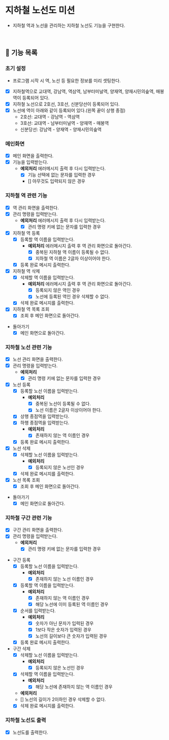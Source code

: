 # 지하철 노선도 미션
- 지하철 역과 노선을 관리하는 지하철 노선도 기능을 구현한다.

<br>

## 🚀 기능 목록

### 초기 설정 
- 프로그램 시작 시 역, 노선 등 필요한 정보를 미리 셋팅한다.
 - [x] 지하철역으로 교대역, 강남역, 역삼역, 남부터미널역, 양재역, 양재시민의숲역, 매봉역이 등록되어 있다.
 - [x] 지하철 노선으로 2호선, 3호선, 신분당선이 등록되어 있다. 
 - [x] 노선에 역이 아래와 같이 등록되어 있다.(왼쪽 끝이 상행 종점)
   - 2호선: 교대역 - 강남역 - 역삼역
   - 3호선: 교대역 - 남부터미널역 - 양재역 - 매봉역
   - 신분당선: 강남역 - 양재역 - 양재시민의숲역

### 메인화면
- [x] 메인 화면을 출력한다.
- [x] 기능을 입력받는다.
  - **예외처리** 에러메시지 출력 후 다시 입력받는다.
    - [x] 기능 선택에 없는 문자를 입력한 경우
    - [] 아무것도 입력되지 않은 경우

### 지하철 역 관련 기능
- [x] 역 관리 화면을 출력한다.
- [x] 관리 명령을 입력받는다.
  - **예외처리** 에러메시지 출력 후 다시 입력받는다.
    - [x] 관리 명령 키에 없는 문자를 입력한 경우
- [x] 지하철 역 등록
  - [x] 등록할 역 이름을 입력받는다. 
    - **예외처리** 에러메시지 출력 후 역 관리 화면으로 돌아간다.
      - [x] 중복된 지하철 역 이름이 등록될 수 없다.
      - [x] 지하철 역 이름은 2글자 이상이어야 한다.
  - [x] 등록 완료 메시지 출력한다.
- [x] 지하철 역 삭제
  - [x] 삭제할 역 이름을 입력받는다.
    - **예외처리** 에러메시지 출력 후 역 관리 화면으로 돌아간다.
      - [x] 등록되지 않은 역인 경우 
      - [x] 노선에 등록된 역인 경우 삭제할 수 없다.
  - [x] 삭제 완료 메시지를 출력한다.
- [x] 지하철 역 목록 조회
  - [x] 조회 후 메인 화면으로 돌아간다.
- 돌아가기
  - [x] 메인 화면으로 돌아간다.

### 지하철 노선 관련 기능
- [x] 노선 관리 화면을 출력한다.
- [x] 관리 명령을 입력받는다.
  - **예외처리**
    - [x] 관리 명령 키에 없는 문자를 입력한 경우
- [x] 노선 등록
  - [x] 등록할 노선 이름을 입력받는다.
    - **예외처리**
      - [x] 중복된 노선이 등록될 수 없다.
      - [x] 노선 이름은 2글자 이상이어야 한다.
  - [x] 상행 종점역을 입력받는다.
  - [x] 하행 종점역을 입력받는다.
    - **예외처리**
      - [x] 존재하지 않는 역 이름인 경우
  - [x] 등록 완료 메시지 출력한다.
- [x] 노선 삭제
  - [x] 삭제할 노선 이름을 입력받는다.
    - **예외처리**
      - [x] 등록되지 않은 노선인 경우
  - [x] 삭제 완료 메시지를 출력한다.
- [x] 노선 목록 조회
  - [x] 조회 후 메인 화면으로 돌아간다.
- 돌아가기
  - [x] 메인 화면으로 돌아간다.

### 지하철 구간 관련 기능
- [x] 구간 관리 화면을 출력한다.
- [x] 관리 명령을 입력받는다.
  - **예외처리**
    - [x] 관리 명령 키에 없는 문자를 입력한 경우
- 구간 등록
  - [x] 등록할 노선 이름을 입력받는다.
    - **예외처리**
      - [x] 존재하지 않는 노선 이름인 경우
  - [x] 등록할 역 이름을 입력받는다.
    - **예외처리**
      - [x] 존재하지 않는 역 이름인 경우
      - [x] 해당 노선에 이미 등록된 역 이름인 경우
  - [x] 순서를 입력받는다.
    - **예외처리**
      - [x] 숫자가 아닌 문자가 입력된 경우
      - [x] 1보다 작은 숫자가 입력된 경우
      - [x] 노선의 길이보다 큰 숫자가 입력된 경우
  - [x] 등록 완료 메시지 출력한다.
- 구간 삭제
  - [x] 삭제할 노선 이름을 입력받는다.
    - **예외처리**
      - [x] 등록되지 않은 노선인 경우
  - [x] 삭제할 역 이름을 입력받는다.
    - **예외처리**
      - [x] 해당 노선에 존재하지 않는 역 이름인 경우
  - **예외처리**
  - [] 노선의 길이가 2이하인 경우 삭제할 수 없다.
  - [x] 삭제 완료 메시지를 출력한다.

### 지하철 노선도 출력
- [x] 노선도를 출력한다.
